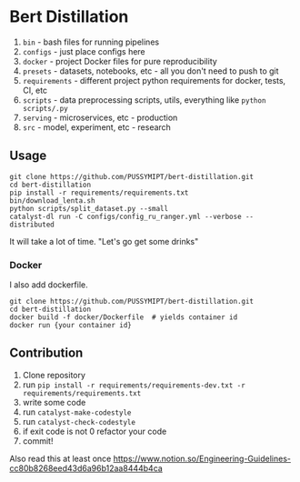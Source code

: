 # Bert Distillation

1. `bin` - bash files for running pipelines
2. `configs` - just place configs here
3. `docker` - project Docker files for pure reproducibility
4. `presets` - datasets, notebooks, etc - all you don't need to push to git
5. `requirements` - different project python requirements for docker, tests, CI, etc
6. `scripts` - data preprocessing scripts, utils, everything like `python scripts/.py`
7. `serving` - microservices, etc - production
8. `src` - model, experiment, etc - research

## Usage
```
git clone https://github.com/PUSSYMIPT/bert-distillation.git
cd bert-distillation
pip install -r requirements/requirements.txt
bin/download_lenta.sh
python scripts/split_dataset.py --small
catalyst-dl run -C configs/config_ru_ranger.yml --verbose --distributed
```
It will take a lot of time. "Let's go get some drinks"

### Docker

I also add dockerfile.
```
git clone https://github.com/PUSSYMIPT/bert-distillation.git
cd bert-distillation
docker build -f docker/Dockerfile  # yields container id
docker run {your container id}
```


## Contribution

1. Clone repository
2. run `pip install -r requirements/requirements-dev.txt -r requirements/requirements.txt`
3. write some code
4. run `catalyst-make-codestyle`
5. run `catalyst-check-codestyle`
6. if exit code is not 0 refactor your code
7. commit!

Also read this at least once
https://www.notion.so/Engineering-Guidelines-cc80b8268eed43d6a96b12aa8444b4ca
